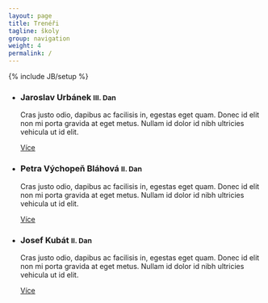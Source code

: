 ```yaml
---
layout: page
title: Trenéři
tagline: školy
group: navigation
weight: 4
permalink: /
---
```

{% include JB/setup %}

<div class="row-fluid">
	<ul class="thumbnails">
	  <li class="span4">
		<div class="thumbnail">
		  <div class="caption">
			<h3>Jaroslav Urbánek <small>III. Dan</small></h3>
			<p>Cras justo odio, dapibus ac facilisis in, egestas eget quam. Donec id elit non mi porta gravida at eget metus. Nullam id dolor id nibh ultricies vehicula ut id elit.</p>
			<p><a href="jaroslav-urbanek/" class="btn">Více</a></p>
		  </div>
		</div>
	  </li>
	  <li class="span4">
		<div class="thumbnail">
		  <div class="caption">
			<h3>Petra Výchopeň Bláhová <small>II. Dan</small></h3>
			<p>Cras justo odio, dapibus ac facilisis in, egestas eget quam. Donec id elit non mi porta gravida at eget metus. Nullam id dolor id nibh ultricies vehicula ut id elit.</p>
			<p><a href="petra-vychopen-blahova/" class="btn">Více</a></p>
		  </div>
		</div>
	  </li>
	  <li class="span4">
		<div class="thumbnail">
		  <div class="caption">
			<h3>Josef Kubát <small>II. Dan</small></h3>
			<p>Cras justo odio, dapibus ac facilisis in, egestas eget quam. Donec id elit non mi porta gravida at eget metus. Nullam id dolor id nibh ultricies vehicula ut id elit.</p>
			<p><a href="josef-kubat/" class="btn">Více</a></p>
		  </div>
		</div>
	  </li>
	</ul>
</div>
